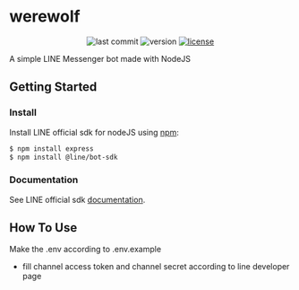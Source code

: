 # werewolf

<p style="text-align: center;">
  <img alt="last commit" src="https://img.shields.io/github/last-commit/DarkArk404/Lactopus.svg?style=for-the-badge" />
  <img alt="version" src="https://img.shields.io/badge/dynamic/json?color=blue&label=version&style=for-the-badge&query=version&url=https%3A%2F%2Fraw.githubusercontent.com%2FDarkArk404%2FLactopus%2Fmaster%2Fpackage.json" />
  
  <a href="  https://github.com/EriecTanijaya/werewolf/blob/master/LICENSE" title="license">
    <img alt="license" src="https://img.shields.io/github/license/EriecTanijaya/werewolf?style=for-the-badge" />
  </a>
</p>

A simple LINE Messenger bot made with NodeJS

## Getting Started

### Install

Install LINE official sdk for nodeJS using [npm](https://www.npmjs.com/):

``` bash
$ npm install express
$ npm install @line/bot-sdk
```

### Documentation

See LINE official sdk [documentation](https://line.github.io/line-bot-sdk-nodejs/).

## How To Use

Make the .env according to .env.example

* fill channel access token and channel secret according to line developer page
